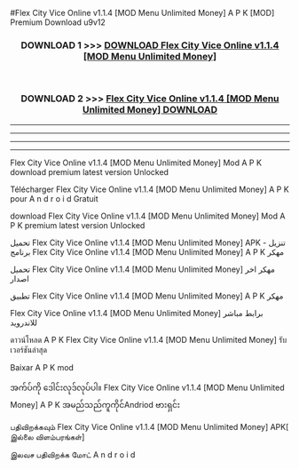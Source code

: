 #Flex City Vice Online v1.1.4  [MOD Menu Unlimited Money] A P K [MOD] Premium Download u9v12



<div align="center">

<h3>DOWNLOAD 1 >>> <a href="https://teeasianyam.web.app?sq=Flex City Vice Online v1.1.4  [MOD Menu Unlimited Money]">DOWNLOAD Flex City Vice Online v1.1.4  [MOD Menu Unlimited Money] </a></h3><br>

<h3>DOWNLOAD 2 >>> <a href="https://teeasianyam.web.app?sq=Flex City Vice Online v1.1.4  [MOD Menu Unlimited Money] ">Flex City Vice Online v1.1.4  [MOD Menu Unlimited Money]  DOWNLOAD </a></h3>

</div>


----------------------------------------------------------

----------------------------------------------------------

----------------------------------------------------------

----------------------------------------------------------


Flex City Vice Online v1.1.4  [MOD Menu Unlimited Money]  Mod A P K download premium latest version Unlocked

Télécharger Flex City Vice Online v1.1.4  [MOD Menu Unlimited Money]  A P K pour A n d r o i d Gratuit

download Flex City Vice Online v1.1.4  [MOD Menu Unlimited Money]  Mod A P K premium latest version Unlocked

تحميل Flex City Vice Online v1.1.4  [MOD Menu Unlimited Money]  APK - تنزيل برنامج Flex City Vice Online v1.1.4  [MOD Menu Unlimited Money]  A P K مهكر

تحميل Flex City Vice Online v1.1.4  [MOD Menu Unlimited Money]  مهكر اخر اصدار

تطبيق Flex City Vice Online v1.1.4  [MOD Menu Unlimited Money]  A P K مهكر

Flex City Vice Online v1.1.4  [MOD Menu Unlimited Money]  برابط مباشر للاندرويد

ดาวน์โหลด A P K Flex City Vice Online v1.1.4  [MOD Menu Unlimited Money]  รับเวอร์ชันล่าสุด

Baixar A P K mod

အက်ပ်ကို ဒေါင်းလုဒ်လုပ်ပါ။ Flex City Vice Online v1.1.4  [MOD Menu Unlimited Money]  A P K အမည်သည်ကူကိုင်Andriod ဗားရှင်း

பதிவிறக்கவும் Flex City Vice Online v1.1.4  [MOD Menu Unlimited Money]  APK[ இல்லை விளம்பரங்கள்] 
 
இலவச பதிவிறக்க மோட் A n d r o i d



